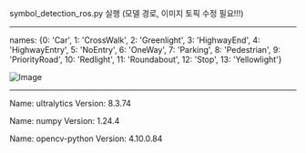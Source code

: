 symbol_detection_ros.py 실행 (모델 경로, 이미지 토픽 수정 필요!!!)
____________________________________________________________
names: {0: 'Car', 1: 'CrossWalk', 2: 'Greenlight', 3: 'HighwayEnd', 4: 'HighwayEntry', 5: 'NoEntry', 6: 'OneWay', 7: 'Parking', 8: 'Pedestrian', 9: 'PriorityRoad', 10: 'Redlight', 11: 'Roundabout', 12: 'Stop', 13: 'Yellowlight'}

![Image](https://github.com/user-attachments/assets/7c316dd8-d050-4e37-832a-809a6f5e0005)
____________________________________________________________
Name: ultralytics
Version: 8.3.74

Name: numpy
Version: 1.24.4

Name: opencv-python
Version: 4.10.0.84
